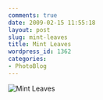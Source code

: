 ```yaml
---
comments: true
date: 2009-02-15 11:55:18
layout: post
slug: mint-leaves
title: Mint Leaves
wordpress_id: 1362
categories:
- PhotoBlog
---
```


![Mint Leaves](http://ryanfitzer.com/main/wp-content/uploads/2009/02/mint-leaves.jpg)
